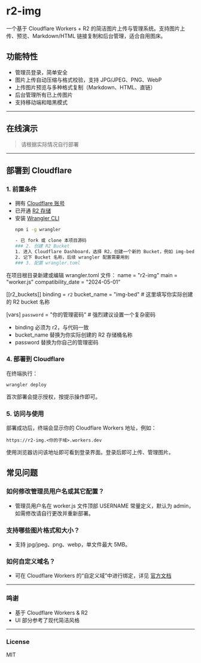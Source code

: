 # r2-img

一个基于 Cloudflare Workers + R2 的简洁图片上传与管理系统。支持图片上传、预览、Markdown/HTML 链接复制和后台管理，适合自用图床。

## 功能特性

- 管理员登录，简单安全
- 图片上传自动压缩与格式校验，支持 JPG/JPEG、PNG、WebP
- 上传图片预览与多种格式复制（Markdown、HTML、直链）
- 后台管理所有已上传图片
- 支持移动端和暗黑模式

---

## 在线演示

> 请根据实际情况自行部署

---

## 部署到 Cloudflare

### 1. 前置条件

- 拥有 [Cloudflare 账号](https://dash.cloudflare.com/)
- 已开通 [R2 存储](https://dash.cloudflare.com/?to=/:account/r2)
- 安装 [Wrangler CLI](https://developers.cloudflare.com/workers/wrangler/get-started/)  
  ```bash
  npm i -g wrangler
  
  - 已 fork 或 clone 本项目源码
  ### 2. 创建 R2 Bucket
  1. 进入 Cloudflare Dashboard，选择 R2，创建一个新的 Bucket，例如 img-bed
  2. 记下 Bucket 名称，后续 wrangler 配置需要用到
  ### 3. 配置 wrangler.toml
在项目根目录新建或编辑 wrangler.toml 文件：
name = "r2-img"
main = "worker.js"
compatibility_date = "2024-05-01"

[[r2_buckets]]
binding = `r2`
bucket_name = "img-bed"     # 这里填写你实际创建的 R2 bucket 名称

[vars]
`password` = "你的管理密码"    # 强烈建议设置一个复杂密码

- binding 必须为 r2，与代码一致
- bucket_name 替换为你实际创建的 R2 存储桶名称
- password 替换为你自己的管理密码
### 4. 部署到 Cloudflare
在终端执行：
```
wrangler deploy
```
首次部署会提示授权，按提示操作即可。
### 5. 访问与使用
部署成功后，终端会显示你的 Cloudflare Workers 地址，例如：
```
https://r2-img.<你的子域>.workers.dev
```
使用浏览器访问该地址即可看到登录界面。登录后即可上传、管理图片。
## 常见问题
### 如何修改管理员用户名或其它配置？
- 管理员用户名在 worker.js 文件顶部 USERNAME 常量定义，默认为 admin，如需修改请自行更改并重新部署。
### 支持哪些图片格式和大小？
- 支持 jpg/jpeg、png、webp，单文件最大 5MB。
### 如何自定义域名？
- 可在 Cloudflare Workers 的“自定义域”中进行绑定，详见 [官方文档](https://developers.cloudflare.com/workers/platform/domains/)

---
### 鸣谢
- 基于 Cloudflare Workers & R2
- UI 部分参考了现代简洁风格
---
### License
MIT
